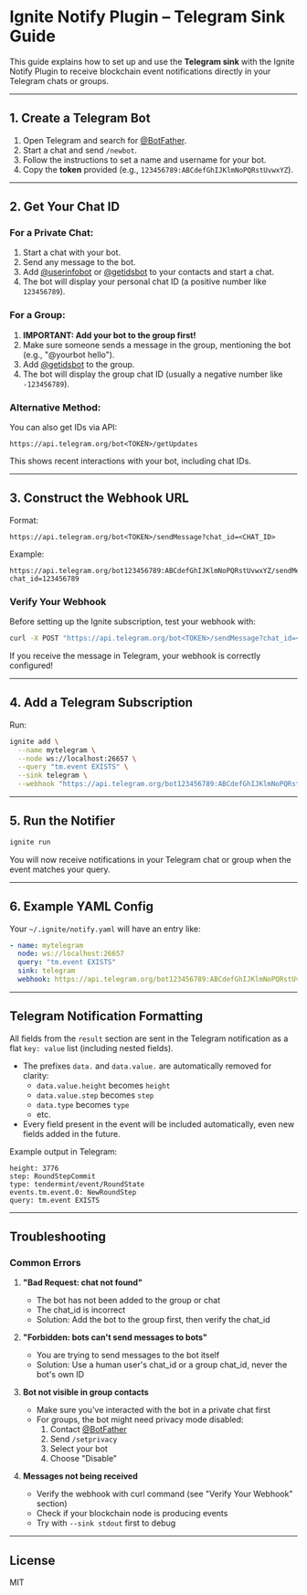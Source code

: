 # Ignite Notify Plugin – Telegram Sink Guide


This guide explains how to set up and use the **Telegram sink** with the Ignite Notify Plugin to receive blockchain event notifications directly in your Telegram chats or groups.

---

## 1. Create a Telegram Bot

1. Open Telegram and search for [@BotFather](https://t.me/botfather).
2. Start a chat and send `/newbot`.
3. Follow the instructions to set a name and username for your bot.
4. Copy the **token** provided (e.g., `123456789:ABCdefGhIJKlmNoPQRstUvwxYZ`).

---

## 2. Get Your Chat ID

### For a Private Chat:

1. Start a chat with your bot.
2. Send any message to the bot.
3. Add [@userinfobot](https://t.me/userinfobot) or [@getidsbot](https://t.me/getidsbot) to your contacts and start a chat.
4. The bot will display your personal chat ID (a positive number like `123456789`).

### For a Group:

1. **IMPORTANT: Add your bot to the group first!**
2. Make sure someone sends a message in the group, mentioning the bot (e.g., "@yourbot hello").
3. Add [@getidsbot](https://t.me/getidsbot) to the group.
4. The bot will display the group chat ID (usually a negative number like `-123456789`).

### Alternative Method:

You can also get IDs via API:
```
https://api.telegram.org/bot<TOKEN>/getUpdates
```
This shows recent interactions with your bot, including chat IDs.

---

## 3. Construct the Webhook URL

Format:
```
https://api.telegram.org/bot<TOKEN>/sendMessage?chat_id=<CHAT_ID>
```
Example:
```
https://api.telegram.org/bot123456789:ABCdefGhIJKlmNoPQRstUvwxYZ/sendMessage?chat_id=123456789
```

### Verify Your Webhook

Before setting up the Ignite subscription, test your webhook with:

```bash
curl -X POST "https://api.telegram.org/bot<TOKEN>/sendMessage?chat_id=<CHAT_ID>&text=Test+message"
```

If you receive the message in Telegram, your webhook is correctly configured!

---

## 4. Add a Telegram Subscription

Run:
```sh
ignite add \
  --name mytelegram \
  --node ws://localhost:26657 \
  --query "tm.event EXISTS" \
  --sink telegram \
  --webhook "https://api.telegram.org/bot123456789:ABCdefGhIJKlmNoPQRstUvwxYZ/sendMessage?chat_id=123456789"
```

---

## 5. Run the Notifier

```sh
ignite run
```
You will now receive notifications in your Telegram chat or group when the event matches your query.

---

## 6. Example YAML Config

Your `~/.ignite/notify.yaml` will have an entry like:
```yaml
- name: mytelegram
  node: ws://localhost:26657
  query: "tm.event EXISTS"
  sink: telegram
  webhook: https://api.telegram.org/bot123456789:ABCdefGhIJKlmNoPQRstUvwxYZ/sendMessage?chat_id=123456789
```

---

## Telegram Notification Formatting

All fields from the `result` section are sent in the Telegram notification as a flat `key: value` list (including nested fields).

- The prefixes `data.` and `data.value.` are automatically removed for clarity:
    - `data.value.height` becomes `height`
    - `data.value.step` becomes `step`
    - `data.type` becomes `type`
    - etc.
- Every field present in the event will be included automatically, even new fields added in the future.

Example output in Telegram:

```
height: 3776
step: RoundStepCommit
type: tendermint/event/RoundState
events.tm.event.0: NewRoundStep
query: tm.event EXISTS
```

---

## Troubleshooting

### Common Errors

1. **"Bad Request: chat not found"**
   - The bot has not been added to the group or chat
   - The chat_id is incorrect
   - Solution: Add the bot to the group first, then verify the chat_id

2. **"Forbidden: bots can't send messages to bots"**
   - You are trying to send messages to the bot itself
   - Solution: Use a human user's chat_id or a group chat_id, never the bot's own ID

3. **Bot not visible in group contacts**
   - Make sure you've interacted with the bot in a private chat first
   - For groups, the bot might need privacy mode disabled:
     1. Contact [@BotFather](https://t.me/botfather)
     2. Send `/setprivacy`
     3. Select your bot
     4. Choose "Disable"

4. **Messages not being received**
   - Verify the webhook with curl command (see "Verify Your Webhook" section)
   - Check if your blockchain node is producing events
   - Try with `--sink stdout` first to debug

---

## License
MIT
